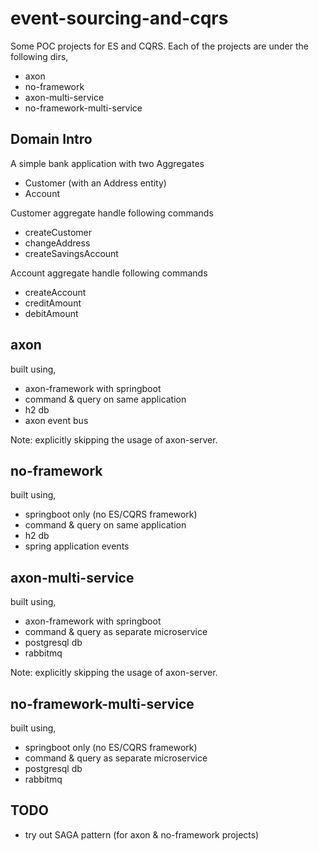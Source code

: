 # event-sourcing-and-cqrs

Some POC projects for ES and CQRS. Each of the projects are under the following dirs,
- axon
- no-framework
- axon-multi-service
- no-framework-multi-service

## Domain Intro
A simple bank application with two Aggregates
- Customer (with an Address entity)
- Account

Customer aggregate handle following commands
- createCustomer
- changeAddress
- createSavingsAccount

Account aggregate handle following commands
- createAccount
- creditAmount
- debitAmount

## axon
built using,
- axon-framework with springboot
- command & query on same application
- h2 db
- axon event bus

Note: explicitly skipping the usage of axon-server.

## no-framework
built using,
- springboot only (no ES/CQRS framework)
- command & query on same application
- h2 db
- spring application events

## axon-multi-service
built using,
- axon-framework with springboot
- command & query as separate microservice
- postgresql db
- rabbitmq

Note: explicitly skipping the usage of axon-server.

## no-framework-multi-service
built using,
- springboot only (no ES/CQRS framework)
- command & query as separate microservice
- postgresql db
- rabbitmq

## TODO
- try out SAGA pattern (for axon & no-framework projects)